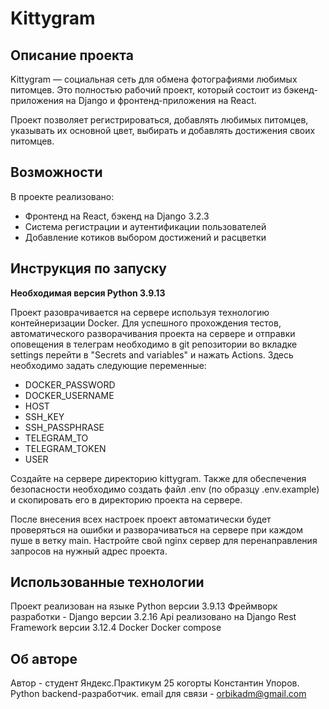 # Kittygram


## Описание проекта
Kittygram — социальная сеть для обмена фотографиями любимых питомцев. Это полностью рабочий проект, который состоит из бэкенд-приложения на Django и фронтенд-приложения на React.

Проект позволяет регистрироваться, добавлять любимых питомцев, указывать их основной цвет, выбирать и добавлять достижения своих питомцев.

## Возможности
В проекте реализовано:
- Фронтенд на React, бэкенд на Django 3.2.3
- Система регистрации и аутентификации пользователей
- Добавление котиков  выбором достижений и расцветки

## Инструкция по запуску

**Необходимая версия Python 3.9.13**

Проект разоврачивается на сервере используя технологию контейнеризации Docker.
Для успешного прохождения тестов, автоматического разворачивания проекта на сервере и отправки оповещения в телеграм
необходимо в git репозитории во вкладке settings перейти в "Secrets and variables" и нажать Actions.
Здесь необходимо задать следующие переменные:
- DOCKER_PASSWORD
- DOCKER_USERNAME
- HOST
- SSH_KEY
- SSH_PASSPHRASE
- TELEGRAM_TO
- TELEGRAM_TOKEN
- USER

Создайте на сервере директорию kittygram.
Также для обеспечения безопасности необходимо создать файл .env (по образцу .env.example) и скопировать его в директорию проекта на сервере.

После внесения всех настроек проект автоматически будет проверяться на ошибки и разворачиваться на сервере при каждом пуше в ветку main.
Настройте свой nginx сервер для перенаправления запросов на нужный адрес проекта. 


## Использованные технологии
Проект реализован на языке Python версии 3.9.13
Фреймворк разработки - Django версии 3.2.16
Api реализовано на Django Rest Framework версии 3.12.4
Docker
Docker compose

## Об авторе
Автор - студент Яндекс.Практикум 25 когорты Константин Упоров. Python backend-разработчик.
email для связи - <orbikadm@gmail.com>
